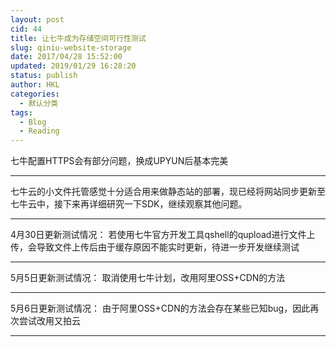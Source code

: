 ```yaml
---
layout: post
cid: 44
title: 让七牛成为存储空间可行性测试
slug: qiniu-website-storage
date: 2017/04/28 15:52:00
updated: 2019/01/29 16:28:20
status: publish
author: HKL
categories: 
  - 默认分类
tags: 
  - Blog
  - Reading
---
```



七牛配置HTTPS会有部分问题，换成UPYUN后基本完美


------
七牛云的小文件托管感觉十分适合用来做静态站的部署，现已经将网站同步更新至七牛云中，接下来再详细研究一下SDK，继续观察其他问题。


------
4月30日更新测试情况：
若使用七牛官方开发工具qshell的qupload进行文件上传，会导致文件上传后由于缓存原因不能实时更新，待进一步开发继续测试

------
5月5日更新测试情况：
取消使用七牛计划，改用阿里OSS+CDN的方法

------
5月6日更新测试情况：
由于阿里OSS+CDN的方法会存在某些已知bug，因此再次尝试改用又拍云

------